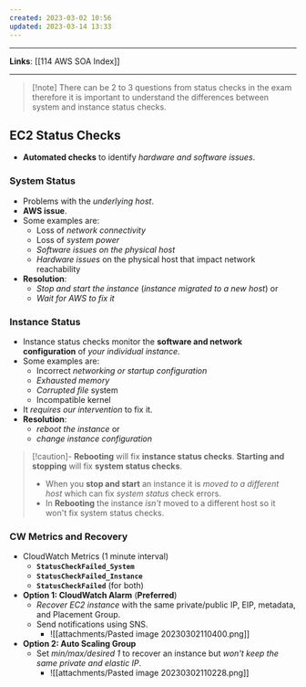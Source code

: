 ```yaml
---
created: 2023-03-02 10:56
updated: 2023-03-14 13:33
---
```

---
**Links**: [[114 AWS SOA Index]]

---
> [!note] There can be 2 to 3 questions from status checks in the exam therefore it is important to understand the differences between system and instance status checks.

## EC2 Status Checks
- **Automated checks** to identify *hardware and software issues*.

### System Status
- Problems with the *underlying host*. 
- **AWS issue**.
- Some examples are: 
	- Loss of *network connectivity*
	- Loss of *system power*
	- *Software issues on the physical host*
	- *Hardware issues* on the physical host that impact network reachability
- **Resolution**: 
	- *Stop and start the instance* (*instance migrated to a new host*) or 
	- *Wait for AWS to fix it*

### Instance Status
- Instance status checks monitor the **software and network configuration** of _your individual instance_.
- Some examples are:
	- Incorrect *networking or startup configuration*
	- *Exhausted memory*
	- *Corrupted file* system
	- Incompatible kernel
- It *requires our intervention* to fix it.
- **Resolution**: 
	- *reboot the instance* or 
	- *change instance configuration*

> [!caution]- **Rebooting** will fix **instance status checks**. **Starting and stopping** will fix **system status checks**. 
>  - When you **stop and start** an instance it is *moved to a different host* which can fix *system status* check errors.
>  - In **Rebooting** the instance *isn't* moved to a different host so it won't fix system status checks.

### CW Metrics and Recovery
- CloudWatch Metrics (1 minute interval)
	- **`StatusCheckFailed_System`**
	- **`StatusCheckFailed_Instance`**
	- **`StatusCheckFailed`** (for both)
- **Option 1: CloudWatch Alarm** (**Preferred**)
	- *Recover EC2 instance* with the same private/public IP, EIP, metadata, and Placement Group.
	- Send notifications using SNS.
		- ![[attachments/Pasted image 20230302110400.png]]
- **Option 2: Auto Scaling Group**
	- Set *min/max/desired 1* to recover an instance but *won't keep the same private and elastic IP*.
		- ![[attachments/Pasted image 20230302110228.png]]